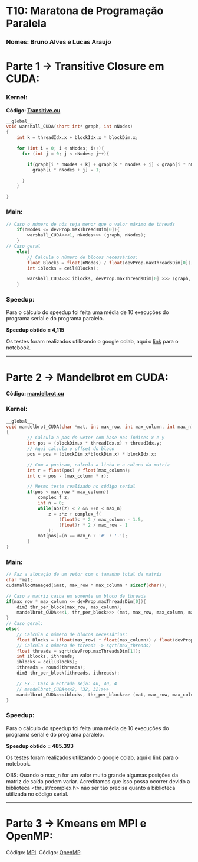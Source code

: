 # T10: Maratona de Programação Paralela

### Nomes: Bruno Alves e Lucas Araujo

# Parte 1 -> Transitive Closure em CUDA:

### Kernel:

**Código: [Transitive.cu](mandelbrot/CUDA_transitive_closure.cu)**

```c
__global__
void warshall_CUDA(short int* graph, int nNodes)
{
    int k = threadIdx.x + blockIdx.x * blockDim.x;

    for (int i = 0; i < nNodes; i++){
      for (int j = 0; j < nNodes; j++){

        if(graph[i * nNodes + k] + graph[k * nNodes + j] < graph[i * nNodes + j])
          graph[i * nNodes + j] = 1;

      }
    }

}
```

### Main:

```c
// Caso o número de nós seja menor que o valor máximo de threads
    if(nNodes <= devProp.maxThreadsDim[0]){
        warshall_CUDA<<<1, nNodes>>> (graph, nNodes);
    }
// Caso geral
    else{
        // Calcula o número de blocos necessários:
        float Blocks = float(nNodes) / float(devProp.maxThreadsDim[0]);
        int iblocks = ceil(Blocks);

        warshall_CUDA<<< iblocks, devProp.maxThreadsDim[0] >>> (graph, nNodes);
    }

```

### Speedup:

Para o cálculo do speedup foi feita uma média de 10 execuções do programa serial e do programa paralelo.

**Speedup obtido = 4,115**

Os testes foram realizados utilizando o google colab, aqui o [link](https://colab.research.google.com/drive/18oIRloO4_nLnZfdyjpsM5YIK1eGQC3rz#scrollTo=QJNYmWp08gYS) para o notebook.

-----------------------

# Parte 2 -> Mandelbrot em CUDA:

**Código: [mandelbrot.cu](mandelbrot/CUDA_mandelbrot.cu)**

### Kernel:

```c
__global__
void mandelbrot_CUDA(char *mat, int max_row, int max_column, int max_n)
{
        // Calcula a pos do vetor com base nos índices x e y
        int pos = (blockDim.x * threadIdx.x) + threadIdx.y;
        // Aqui calcula o offset do bloco
        pos = pos + (blockDim.x*blockDim.x) * blockIdx.x;

        // Com a posicao, calcula a linha e a coluna da matriz
        int r = float(pos) / float(max_column);
        int c = pos - (max_column * r);

        // Mesmo teste realizado no código serial
        if(pos < max_row * max_column){
            complex_f z;
            int n = 0;
            while(abs(z) < 2 && ++n < max_n)
                z = z*z + complex_f(
                    (float)c * 2 / max_column - 1.5,
                    (float)r * 2 / max_row - 1
                );
            mat[pos]=(n == max_n ? '#' : '.');
        }
}
```

### Main:

```c
// Faz a alocação de um vetor com o tamanho total da matriz
char *mat;
cudaMallocManaged(&mat, max_row * max_column * sizeof(char));

// Caso a matriz caiba em somente um bloco de threads
if(max_row * max_column <= devProp.maxThreadsDim[0]){
    dim3 thr_per_block(max_row, max_column);
    mandelbrot_CUDA<<<1, thr_per_block>>> (mat, max_row, max_column, max_n);
}
// Caso geral:
else{
    // Calcula o número de blocos necessários:
    float Blocks = (float(max_row) * float(max_column)) / float(devProp.maxThreadsDim[1]);
    // Calcula o número de threads -> sqrt(max_threads)
    float threads = sqrt(devProp.maxThreadsDim[1]);
    int iblocks, ithreads;
    iblocks = ceil(Blocks);
    ithreads = round(threads);
    dim3 thr_per_block(ithreads, ithreads);

    // Ex.: Caso a entrada seja: 40, 40, 4
    // mandelbrot_CUDA<<<2, (32, 32)>>>  
    mandelbrot_CUDA<<<iblocks, thr_per_block>>> (mat, max_row, max_column, max_n);
}

```

### Speedup:

Para o cálculo do speedup foi feita uma média de 10 execuções do programa serial e do programa paralelo.

**Speedup obtido = 485.393**

Os testes foram realizados utilizando o google colab, aqui o [link](https://colab.research.google.com/drive/18oIRloO4_nLnZfdyjpsM5YIK1eGQC3rz#scrollTo=QJNYmWp08gYS) para o notebook.

OBS: Quando o max_n for um valor muito grande algumas posições da matriz de saída podem variar. Acreditamos que isso possa ocorrer devido a biblioteca <thrust/complex.h> não ser tão precisa quanto a biblioteca utilizada no código serial.

--------------------------

# Parte 3 -> Kmeans em MPI e OpenMP:

Código: [MPI](kmeans/kmeans_mpi.c).
Código: [OpenMP](kmeans/kmeans_omp.c).
